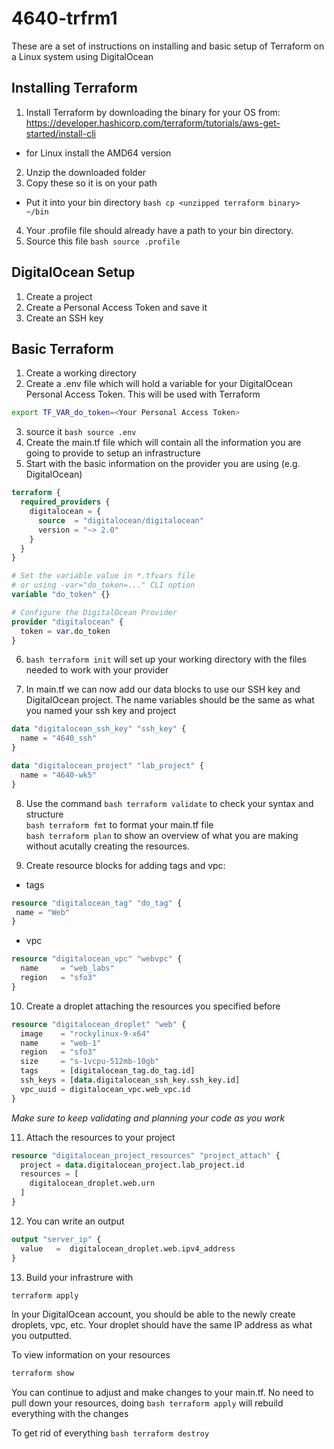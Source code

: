 # 4640-trfrm1
These are a set of instructions on installing and basic setup of Terraform on a Linux system using DigitalOcean

## Installing Terraform
1. Install Terraform by downloading the binary for your OS from: https://developer.hashicorp.com/terraform/tutorials/aws-get-started/install-cli
  - for Linux install the AMD64 version

2. Unzip the downloaded folder
3. Copy these so it is on your path
  - Put it into your bin directory ```bash cp <unzipped terraform binary> ~/bin```

4. Your .profile file should already have a path to your bin directory.
5. Source this file ```bash source .profile```


## DigitalOcean Setup
1. Create a project
2. Create a Personal Access Token and save it
3. Create an SSH key


## Basic Terraform
1. Create a working directory
2. Create a .env file which will hold a variable for your DigitalOcean Personal Access Token. This will be used with Terraform
```bash
export TF_VAR_do_token=<Your Personal Access Token>
```
3. source it ```bash source .env```
4. Create the main.tf file which will contain all the information you are going to provide to setup an infrastructure
5. Start with the basic information on the provider you are using (e.g. DigitalOcean)
```terraform
terraform {
  required_providers {
    digitalocean = {
      source  = "digitalocean/digitalocean"
      version = "~> 2.0"
    }
  }
}

# Set the variable value in *.tfvars file
# or using -var="do_token=..." CLI option
variable "do_token" {}

# Configure the DigitalOcean Provider
provider "digitalocean" {
  token = var.do_token
}
```
6. ```bash terraform init``` will set up your working directory with the files needed to work with your provider

7. In main.tf we can now add our data blocks to use our SSH key and DigitalOcean project. The name variables should be the same as what you named your ssh key and project
```terraform
data "digitalocean_ssh_key" "ssh_key" {
  name = "4640_ssh"
}

data "digitalocean_project" "lab_project" {
  name = "4640-wk5"
}
```
8. Use the command ```bash terraform validate``` to check your syntax and structure  
```bash terraform fmt``` to format your main.tf file  
```bash terraform plan``` to show an overview of what you are making without acutally creating the resources.  

9. Create resource blocks for adding tags and vpc:
  - tags
 ```terraform
 resource "digitalocean_tag" "do_tag" {
  name = "Web"
}
```
  -  vpc
```terraform
resource "digitalocean_vpc" "webvpc" {
  name     = "web_labs"
  region   = "sfo3"
}
```

10. Create a droplet attaching the resources you specified before
```terraform
resource "digitalocean_droplet" "web" {
  image    = "rockylinux-9-x64"
  name     = "web-1"
  region   = "sfo3"
  size     = "s-1vcpu-512mb-10gb"
  tags     = [digitalocean_tag.do_tag.id]
  ssh_keys = [data.digitalocean_ssh_key.ssh_key.id]
  vpc_uuid = digitalocean_vpc.web_vpc.id
}
```

*Make sure to keep validating and planning your code as you work*

11. Attach the resources to your project
```terraform
resource "digitalocean_project_resources" "project_attach" {
  project = data.digitalocean_project.lab_project.id
  resources = [
    digitalocean_droplet.web.urn
  ]
}
```

12. You can write an output
```terraform
output "server_ip" {
  value   =  digitalocean_droplet.web.ipv4_address
}
```

13. Build your infrastrure with
```bash
terraform apply
```

In your DigitalOcean account, you should be able to the newly create droplets, vpc, etc. Your droplet should have the same IP address as what you outputted.


To view information on your resources

```bash
terraform show
```

You can continue to adjust and make changes to your main.tf. No need to pull down your resources, doing ```bash terraform apply``` will rebuild everything with the changes 

To get rid of everything ```bash terraform destroy```
